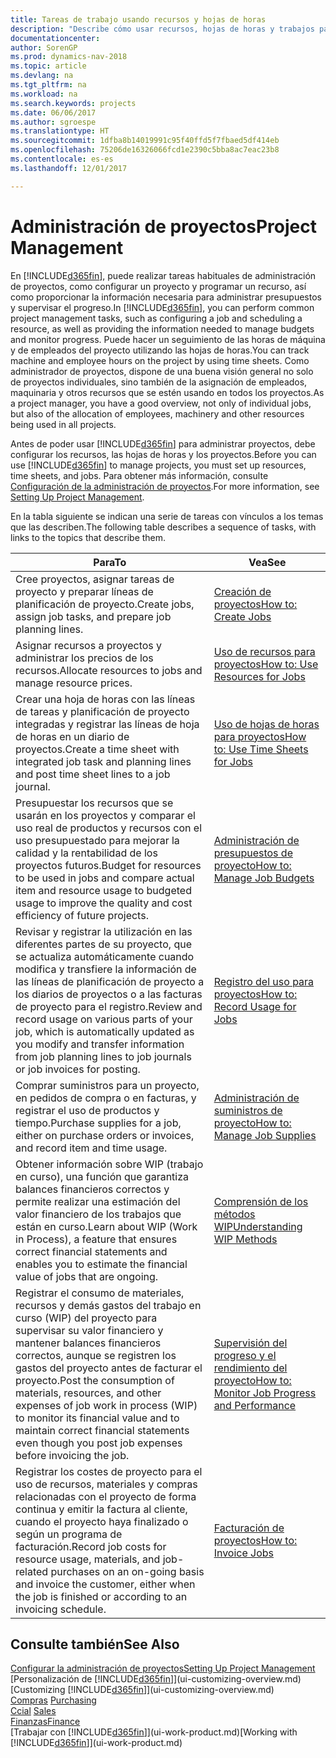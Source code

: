 ```yaml
---
title: Tareas de trabajo usando recursos y hojas de horas
description: "Describe cómo usar recursos, hojas de horas y trabajos para administrar proyectos."
documentationcenter: 
author: SorenGP
ms.prod: dynamics-nav-2018
ms.topic: article
ms.devlang: na
ms.tgt_pltfrm: na
ms.workload: na
ms.search.keywords: projects
ms.date: 06/06/2017
ms.author: sgroespe
ms.translationtype: HT
ms.sourcegitcommit: 1dfba8b14019991c95f40ffd5f7fbaed5df414eb
ms.openlocfilehash: 75206de16326066fcd1e2390c5bba8ac7eac23b8
ms.contentlocale: es-es
ms.lasthandoff: 12/01/2017

---
```

# <a name="project-management"></a><span data-ttu-id="2fbeb-103">Administración de proyectos</span><span class="sxs-lookup"><span data-stu-id="2fbeb-103">Project Management</span></span>
<span data-ttu-id="2fbeb-104">En [!INCLUDE[d365fin](includes/d365fin_md.md)], puede realizar tareas habituales de administración de proyectos, como configurar un proyecto y programar un recurso, así como proporcionar la información necesaria para administrar presupuestos y supervisar el progreso.</span><span class="sxs-lookup"><span data-stu-id="2fbeb-104">In [!INCLUDE[d365fin](includes/d365fin_md.md)], you can perform common project management tasks, such as configuring a job and scheduling a resource, as well as providing the information needed to manage budgets and monitor progress.</span></span> <span data-ttu-id="2fbeb-105">Puede hacer un seguimiento de las horas de máquina y de empleados del proyecto utilizando las hojas de horas.</span><span class="sxs-lookup"><span data-stu-id="2fbeb-105">You can track machine and employee hours on the project by using time sheets.</span></span> <span data-ttu-id="2fbeb-106">Como administrador de proyectos, dispone de una buena visión general no solo de proyectos individuales, sino también de la asignación de empleados, maquinaria y otros recursos que se estén usando en todos los proyectos.</span><span class="sxs-lookup"><span data-stu-id="2fbeb-106">As a project manager, you have a good overview, not only of individual jobs, but also of the allocation of employees, machinery and other resources being used in all projects.</span></span>

<span data-ttu-id="2fbeb-107">Antes de poder usar [!INCLUDE[d365fin](includes/d365fin_md.md)] para administrar proyectos, debe configurar los recursos, las hojas de horas y los proyectos.</span><span class="sxs-lookup"><span data-stu-id="2fbeb-107">Before you can use [!INCLUDE[d365fin](includes/d365fin_md.md)] to manage projects, you must set up resources, time sheets, and jobs.</span></span> <span data-ttu-id="2fbeb-108">Para obtener más información, consulte [Configuración de la administración de proyectos](projects-setup-projects.md).</span><span class="sxs-lookup"><span data-stu-id="2fbeb-108">For more information, see [Setting Up Project Management](projects-setup-projects.md).</span></span>  

<span data-ttu-id="2fbeb-109">En la tabla siguiente se indican una serie de tareas con vínculos a los temas que las describen.</span><span class="sxs-lookup"><span data-stu-id="2fbeb-109">The following table describes a sequence of tasks, with links to the topics that describe them.</span></span>

| <span data-ttu-id="2fbeb-110">Para</span><span class="sxs-lookup"><span data-stu-id="2fbeb-110">To</span></span> | <span data-ttu-id="2fbeb-111">Vea</span><span class="sxs-lookup"><span data-stu-id="2fbeb-111">See</span></span> |
| --- | --- |
| <span data-ttu-id="2fbeb-112">Cree proyectos, asignar tareas de proyecto y preparar líneas de planificación de proyecto.</span><span class="sxs-lookup"><span data-stu-id="2fbeb-112">Create jobs, assign job tasks, and prepare job planning lines.</span></span> |[<span data-ttu-id="2fbeb-113">Creación de proyectos</span><span class="sxs-lookup"><span data-stu-id="2fbeb-113">How to: Create Jobs</span></span>](projects-how-create-jobs.md) |
| <span data-ttu-id="2fbeb-114">Asignar recursos a proyectos y administrar los precios de los recursos.</span><span class="sxs-lookup"><span data-stu-id="2fbeb-114">Allocate resources to jobs and manage resource prices.</span></span> |[<span data-ttu-id="2fbeb-115">Uso de recursos para proyectos</span><span class="sxs-lookup"><span data-stu-id="2fbeb-115">How to: Use Resources for Jobs</span></span>](projects-how-use-resources.md) |
| <span data-ttu-id="2fbeb-116">Crear una hoja de horas con las líneas de tareas y planificación de proyecto integradas y registrar las líneas de hoja de horas en un diario de proyectos.</span><span class="sxs-lookup"><span data-stu-id="2fbeb-116">Create a time sheet with integrated job task and planning lines and post time sheet lines to a job journal.</span></span> |[<span data-ttu-id="2fbeb-117">Uso de hojas de horas para proyectos</span><span class="sxs-lookup"><span data-stu-id="2fbeb-117">How to: Use Time Sheets for Jobs</span></span>](projects-how-use-time-sheets.md) |
| <span data-ttu-id="2fbeb-118">Presupuestar los recursos que se usarán en los proyectos y comparar el uso real de productos y recursos con el uso presupuestado para mejorar la calidad y la rentabilidad de los proyectos futuros.</span><span class="sxs-lookup"><span data-stu-id="2fbeb-118">Budget for resources to be used in jobs and compare actual item and resource usage to budgeted usage to improve the quality and cost efficiency of future projects.</span></span> |[<span data-ttu-id="2fbeb-119">Administración de presupuestos de proyecto</span><span class="sxs-lookup"><span data-stu-id="2fbeb-119">How to: Manage Job Budgets</span></span>](projects-how-manage-budgets.md) |
| <span data-ttu-id="2fbeb-120">Revisar y registrar la utilización en las diferentes partes de su proyecto, que se actualiza automáticamente cuando modifica y transfiere la información de las líneas de planificación de proyecto a los diarios de proyectos o a las facturas de proyecto para el registro.</span><span class="sxs-lookup"><span data-stu-id="2fbeb-120">Review and record usage on various parts of your job, which is automatically updated as you modify and transfer information from job planning lines to job journals or job invoices for posting.</span></span> |[<span data-ttu-id="2fbeb-121">Registro del uso para proyectos</span><span class="sxs-lookup"><span data-stu-id="2fbeb-121">How to: Record Usage for Jobs</span></span>](projects-how-record-job-usage.md) |
| <span data-ttu-id="2fbeb-122">Comprar suministros para un proyecto, en pedidos de compra o en facturas, y registrar el uso de productos y tiempo.</span><span class="sxs-lookup"><span data-stu-id="2fbeb-122">Purchase supplies for a job, either on purchase orders or invoices, and record item and time usage.</span></span> |[<span data-ttu-id="2fbeb-123">Administración de suministros de proyecto</span><span class="sxs-lookup"><span data-stu-id="2fbeb-123">How to: Manage Job Supplies</span></span>](projects-how-manage-project-supplies.md) |
| <span data-ttu-id="2fbeb-124">Obtener información sobre WIP (trabajo en curso), una función que garantiza balances financieros correctos y permite realizar una estimación del valor financiero de los trabajos que están en curso.</span><span class="sxs-lookup"><span data-stu-id="2fbeb-124">Learn about WIP (Work in Process), a feature that ensures correct financial statements and enables you to estimate the financial value of jobs that are ongoing.</span></span> |[<span data-ttu-id="2fbeb-125">Comprensión de los métodos WIP</span><span class="sxs-lookup"><span data-stu-id="2fbeb-125">Understanding WIP Methods</span></span>](projects-understanding-wip.md) |
| <span data-ttu-id="2fbeb-126">Registrar el consumo de materiales, recursos y demás gastos del trabajo en curso (WIP) del proyecto para supervisar su valor financiero y mantener balances financieros correctos, aunque se registren los gastos del proyecto antes de facturar el proyecto.</span><span class="sxs-lookup"><span data-stu-id="2fbeb-126">Post the consumption of materials, resources, and other expenses of job work in process (WIP) to monitor its financial value and to maintain correct financial statements even though you post job expenses before invoicing the job.</span></span> |[<span data-ttu-id="2fbeb-127">Supervisión del progreso y el rendimiento del proyecto</span><span class="sxs-lookup"><span data-stu-id="2fbeb-127">How to: Monitor Job Progress and Performance</span></span>](projects-how-monitor-progress-performance.md) |
| <span data-ttu-id="2fbeb-128">Registrar los costes de proyecto para el uso de recursos, materiales y compras relacionadas con el proyecto de forma continua y emitir la factura al cliente, cuando el proyecto haya finalizado o según un programa de facturación.</span><span class="sxs-lookup"><span data-stu-id="2fbeb-128">Record job costs for resource usage, materials, and job-related purchases on an on-going basis and invoice the customer, either when the job is finished or according to an invoicing schedule.</span></span> |[<span data-ttu-id="2fbeb-129">Facturación de proyectos</span><span class="sxs-lookup"><span data-stu-id="2fbeb-129">How to: Invoice Jobs</span></span>](projects-how-invoice-jobs.md) |

## <a name="see-also"></a><span data-ttu-id="2fbeb-130">Consulte también</span><span class="sxs-lookup"><span data-stu-id="2fbeb-130">See Also</span></span>
[<span data-ttu-id="2fbeb-131">Configurar la administración de proyectos</span><span class="sxs-lookup"><span data-stu-id="2fbeb-131">Setting Up Project Management</span></span>](projects-setup-projects.md)  
<span data-ttu-id="2fbeb-132">[Personalización de [!INCLUDE[d365fin](includes/d365fin_md.md)]](ui-customizing-overview.md)    </span><span class="sxs-lookup"><span data-stu-id="2fbeb-132">[Customizing [!INCLUDE[d365fin](includes/d365fin_md.md)]](ui-customizing-overview.md)    </span></span>  
<span data-ttu-id="2fbeb-133">[Compras](purchasing-manage-purchasing.md)       </span><span class="sxs-lookup"><span data-stu-id="2fbeb-133">[Purchasing](purchasing-manage-purchasing.md)       </span></span>  
<span data-ttu-id="2fbeb-134">[Ccial](sales-manage-sales.md)  </span><span class="sxs-lookup"><span data-stu-id="2fbeb-134">[Sales](sales-manage-sales.md)  </span></span>  
[<span data-ttu-id="2fbeb-135">Finanzas</span><span class="sxs-lookup"><span data-stu-id="2fbeb-135">Finance</span></span>](finance.md)  
<span data-ttu-id="2fbeb-136">[Trabajar con [!INCLUDE[d365fin](includes/d365fin_md.md)]](ui-work-product.md)</span><span class="sxs-lookup"><span data-stu-id="2fbeb-136">[Working with [!INCLUDE[d365fin](includes/d365fin_md.md)]](ui-work-product.md)</span></span>  

